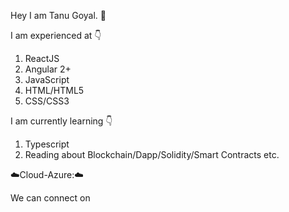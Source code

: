 Hey I am Tanu Goyal. :information_desk_person:

I am experienced at :point_down:

1. ReactJS
2. Angular 2+
3. JavaScript
4. HTML/HTML5
5. CSS/CSS3

I am currently learning :point_down:

1. Typescript
2. Reading about Blockchain/Dapp/Solidity/Smart Contracts etc.

:cloud:Cloud-Azure::cloud:

We can connect on 






